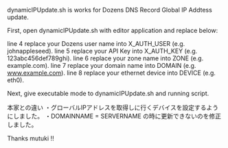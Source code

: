 dynamicIPUpdate.sh is works for Dozens DNS Record Global IP Addtess update.

First, open dynamicIPUpdate.sh with editor application and replace below:

line 4 replace your Dozens user name into X\_AUTH\_USER (e.g. johnappleseed).
line 5 replace your API Key into X\_AUTH\_KEY (e.g. 123abc456def789ghi).
line 6 replace your zone name into ZONE (e.g. example.com).
line 7 replace your domain name into DOMAIN (e.g. www.example.com).
line 8 replace your ethernet device into DEVICE (e.g. eth0).

Next, give executable mode to dynamicIPUpdate.sh and running script.

本家との違い
・グローバルIPアドレスを取得しに行くデバイスを設定するようにしました。
・DOMAINNAME = SERVERNAME の時に更新できないのを修正しました。

Thanks mutuki !!
